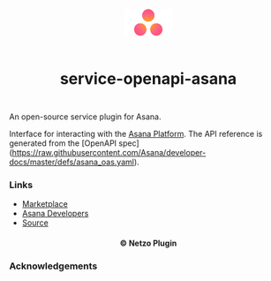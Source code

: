 <div align="center">
  <a href="https://netzo.io" target="_blank" >
    <img height="50" src="https://raw.githubusercontent.com/netzoio/netzo/main/plugins/services/service-openapi-asana/src/assets/icon.png" style="margin: 12px 0px" />
  </a>

  <h1 style="padding: 6px 0px 24px 0px">service-openapi-asana</h1>
</div>

An open-source service plugin for Asana.

Interface for interacting with the [Asana Platform](https://developers.asana.com). The API reference is generated from the [OpenAPI spec] (https://raw.githubusercontent.com/Asana/developer-docs/master/defs/asana_oas.yaml).

### Links

- [Marketplace](https://app.netzo.io/marketplace/service-openapi-asana)
- [Asana Developers](https://developers.asana.com/docs)
- [Source](https://api.apis.guru/v2/specs/asana.com/1.0/openapi.json)

<div align="center">
  <h4>© Netzo Plugin</h4>
</div>

### Acknowledgements
